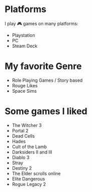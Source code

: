 # Platforms 

I play :video_game:  games on many platforms: 

* Playstation
* PC
* Steam Deck

# My favorite Genre

* Role Playing Games / Story based
* Rouge Likes
* Space Sims

# Some games I liked

* The Witcher 3 
* Portal 2
* Dead Cells
* Hades 
* Cult of the Lamb
* Darksiders II and III
* Diablo 3
* Stray
* Destiny 2
* The Elder scrolls online
* Elite Dangerous
* Rogue Legacy 2